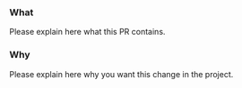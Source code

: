 ### What

Please explain here what this PR contains.

### Why

Please explain here why you want this change in the project.
